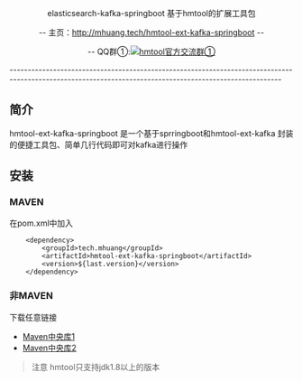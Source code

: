 <p align="center">
elasticsearch-kafka-springboot 基于hmtool的扩展工具包
</p>
<p align="center">
-- 主页：<a href="http://mhuang.tech/hmtool-ext-kafka-springboot">http://mhuang.tech/hmtool-ext-kafka-springboot</a>  --
</p>
<p align="center">
    -- QQ群①:<a target="_blank" href="//shang.qq.com/wpa/qunwpa?idkey=6703688b236038908f6c89b732758d00104b336a3a97bb511048d6fdc674ca01"><img border="0" src="//pub.idqqimg.com/wpa/images/group.png" alt="hmtool官方交流群①" title="hmtool官方交流群①"></a>
</p>
---------------------------------------------------------------------------------------------------------------------------------------------------------

## 简介
hmtool-ext-kafka-springboot 是一个基于sprringboot和hmtool-ext-kafka 封装的便捷工具包、简单几行代码即可对kafka进行操作


## 安装

### MAVEN
在pom.xml中加入
```
    <dependency>
        <groupId>tech.mhuang</groupId>
        <artifactId>hmtool-ext-kafka-springboot</artifactId>
        <version>${last.version}</version>
    </dependency>
```
### 非MAVEN
下载任意链接
- [Maven中央库1](https://repo1.maven.org/maven2/tech/mhuang/hmtool-ext-kafka-springboot/)
- [Maven中央库2](http://repo2.maven.org/maven2/tech/mhuang/hmtool-ext-kafka-springboot/)
> 注意
> hmtool只支持jdk1.8以上的版本